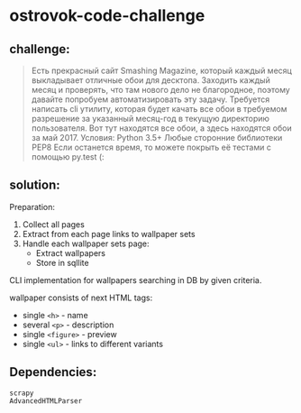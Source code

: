 # ostrovok-code-challenge

## challenge:
> Есть прекрасный сайт Smashing Magazine, который каждый месяц выкладывает отличные обои для десктопа. Заходить каждый месяц и проверять, что там нового дело не благородное, поэтому давайте попробуем автоматизировать эту задачу. Требуется написать cli утилиту, которая будет качать все обои в требуемом разрешение за указанный месяц-год в текущую директорию пользователя. Вот тут находятся все обои, а здесь находятся обои за май 2017.
> Условия:
>     Python 3.5+
>     Любые сторонние библиотеки
>     PEP8
>     Если останется время, то можете покрыть её тестами с помощью py.test (:


## solution:

Preparation:
1. Collect all pages
2. Extract from each page links to wallpaper sets
3. Handle each wallpaper sets page:
    * Extract wallpapers
    * Store in sqllite

CLI implementation for wallpapers searching in DB by given criteria.

wallpaper consists of next HTML tags:
* single `<h>` - name
* several `<p>` - description
* single `<figure>` - preview
* single `<ul>` - links to different variants

## Dependencies:
```
scrapy
AdvancedHTMLParser
```